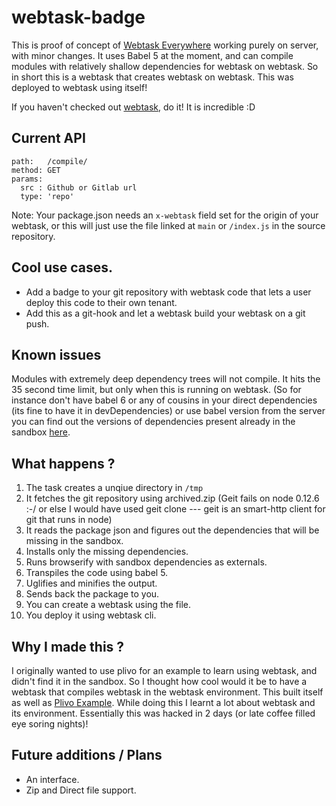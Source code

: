 # webtask-badge

This is proof of concept of [Webtask Everywhere](https://github.com/auth0/webtask-everywhere) working purely on server, with minor changes. It uses Babel 5 at the moment, and can compile modules with relatively shallow dependencies for webtask on webtask. So in short this is a webtask that creates webtask on webtask. This was deployed to webtask using itself! 

If you haven't checked out [webtask](https://webtask.io/), do it! It is incredible :D

## Current API 

```
path:   /compile/
method: GET 
params: 
  src : Github or Gitlab url
  type: 'repo'
```  

Note: Your package.json needs an `x-webtask` field set for the origin of your webtask, or this will just use the file linked at `main` or `/index.js` in the source repository.

## Cool use cases.
- Add a badge to your git repository with webtask code that lets a user deploy this code to their own tenant.
- Add this as a git-hook and let a webtask build your webtask on a git push.

## Known issues 
Modules with extremely deep dependency trees will not compile. It hits the 35 second time limit, but only when this is running on webtask. (So for instance don't have babel 6 or any of cousins in your direct dependencies (its fine to have it in devDependencies)
or use babel version from the server you can find out the versions of dependencies present already in the sandbox [here](https://tehsis.github.io/webtask-canirequire).

## What happens ?
1. The task creates a unqiue directory in `/tmp`
2. It fetches the git repository using archived.zip (Geit fails on node 0.12.6 :-/ or else I would have used geit clone --- geit is an smart-http client for git that runs in node)
3. It reads the package json and figures out the dependencies that will be missing in the sandbox.
4. Installs only the missing dependencies.
5. Runs browserify with sandbox dependencies as externals.
6. Transpiles the code using babel 5.
7. Uglifies and minifies the output.
8. Sends back the package to you.
9. You can create a webtask using the file.
10. You deploy it using webtask cli.

## Why I made this ?
I originally wanted to use plivo for an example to learn using webtask, and didn't find it in the sandbox. So I thought how cool would it be to have a webtask that compiles webtask in the webtask environment. This built itself as well as [Plivo Example](https://github.com/darkyen/hello-webtask). While doing this I learnt a lot about webtask and its environment. Essentially this was hacked in 2 days (or late coffee filled eye soring nights)!

## Future additions / Plans
- An interface.
- Zip and Direct file support.
